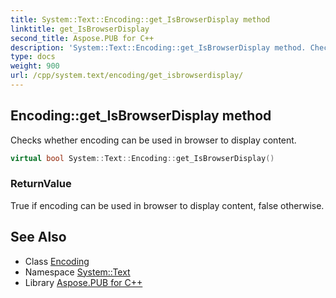 ```yaml
---
title: System::Text::Encoding::get_IsBrowserDisplay method
linktitle: get_IsBrowserDisplay
second_title: Aspose.PUB for C++
description: 'System::Text::Encoding::get_IsBrowserDisplay method. Checks whether encoding can be used in browser to display content in C++.'
type: docs
weight: 900
url: /cpp/system.text/encoding/get_isbrowserdisplay/
---
```

## Encoding::get_IsBrowserDisplay method


Checks whether encoding can be used in browser to display content.

```cpp
virtual bool System::Text::Encoding::get_IsBrowserDisplay()
```


### ReturnValue

True if encoding can be used in browser to display content, false otherwise.

## See Also

* Class [Encoding](../)
* Namespace [System::Text](../../)
* Library [Aspose.PUB for C++](../../../)
